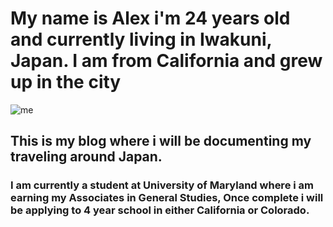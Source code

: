 # My name is Alex i'm 24 years old and currently living in Iwakuni, Japan. I am from California and grew up in the city 

![me](15541935_1297711063633654_424382652511270587_n.jpg) 






## This is my blog where i will be documenting my traveling around Japan. 

### I am currently a student at University of Maryland where i am earning my Associates in General Studies, Once complete i will be applying to 4 year school in either California or Colorado.  
